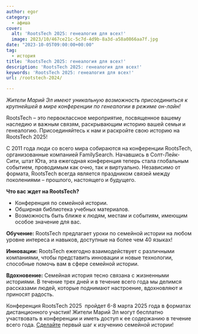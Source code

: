 ```yaml
---
author: egor
category:
  - афиша
cover:
  alt: 'RootsTech 2025: генеалогия для всех!'
  image: 2023/10/467ce21c-5c7d-4d9b-8a3d-a58a0866aa7f.jpg
date: "2023-10-05T09:00:00+00:00"
tag:
  - история
title: 'RootsTech 2025: генеалогия для всех!'
description: 'RootsTech 2025: генеалогия для всех!'
keywords: 'RootsTech 2025: генеалогия для всех!'
url: /rootstech-2024/

---
```

_Жители Марий Эл имеют уникальную возможность присоединиться к крупнейшей в мире конференции по генеалогии в режиме он-лайн!_

RootsTech – это первоклассное мероприятие, посвященное вашему наследию и важным связям, раскрывающим историю вашей семьи и генеалогию. Присоединяйтесь к нам и раскройте свою историю на RootsTech 2025!

С 2011 года люди со всего мира собираются на конференции RootsTech, организованные компанией FamilySearch. Начавшись в Солт-Лейк-Сити, штат Юта, эта ежегодная конференция теперь стала глобальным событием, проводимым как очно, так и виртуально. Независимо от формата, RootsTech всегда является праздником связей между поколениями – прошлого, настоящего и будущего.

**Что вас ждет на RootsTech?**

- Конференция по семейной истории.
- Обширная библиотека учебных материалов.
- Возможность быть ближе к людям, местам и событиям, имеющим особое значение для вас.

**Обучение:** RootsTech предлагает уроки по семейной истории на любом уровне интереса и навыков, доступные на более чем 40 языках!

**Инновации:** RootsTech ежегодно взаимодействует с различными компаниями, чтобы представить инновации и новые технологии, способные помочь вам в сфере семейной истории.

**Вдохновение:** Семейная история тесно связана с жизненными историями. В течение трех дней и в течение всего года мы делимся рассказами людей, которые поднимают настроение, вдохновляют и приносят радость.

Конференция RootsTech 2025  пройдет 6-8 марта 2025 года в форматах дистанционного участия! Жители Марий Эл могут бесплатно участвовать в конференции и иметь доступ к ее содержанию в течение всего года. [Сделайте](https://www.familysearch.org/rootstech/) первый шаг к изучению семейной истории!
